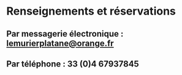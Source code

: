 # Renseignements et réservations


## Par messagerie électronique : lemurierplatane@orange.fr  

## Par téléphone :  33 (0)4 67937845
